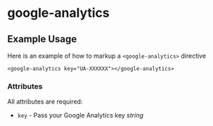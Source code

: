 google-analytics
===

## Example Usage

Here is an example of how to markup a `<google-analytics>` directive

    <google-analytics key="UA-XXXXXX"></google-analytics>

### Attributes

All attributes are required:

 - `key` - Pass your Google Analytics key  _string_
